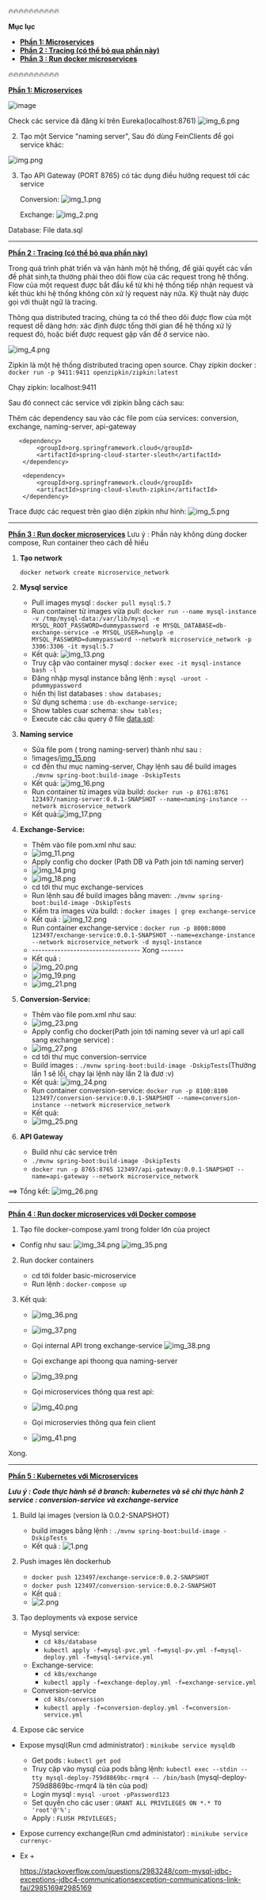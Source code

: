 🔥🔥🔥🔥🔥🔥🔥🔥🔥🔥

**Mục lục**
   - [ **Phần 1: Microservices**]()
   - [ **Phần 2 : Tracing  (có thể bỏ qua phần này)**]()
   - [ **Phần 3 : Run docker microservices**]()


🔥🔥🔥🔥🔥🔥🔥🔥🔥🔥




[ **Phần 1: Microservices**]()

![image](https://user-images.githubusercontent.com/101548961/195976908-359f5e36-b534-4a6d-8e91-8c8373a88a5e.png)

Check các service đã đăng kí trên Eureka(localhost:8761)
![img_6.png](images/img_6.png)

2. Tạo một Service "naming server", Sau đó dùng FeinClients để gọi service khác:

![img.png](images/img.png)

3. Tạo API Gateway (PORT 8765) có tác dụng điều hướng request tới các service

    Conversion:
![img_1.png](images/img_1.png)

    Exchange:
![img_2.png](images/img_2.png)

Database: File data.sql

----------------------------------------------------------------------------------------------------------

[ **Phần 2 : Tracing  (có thể bỏ qua phần này)**]()

Trong quá trình phát triển và vận hành một hệ thống, để giải quyết các vấn đề phát sinh,ta thường phải theo dõi 
flow của các request trong hệ thống. Flow của một request được bắt đầu kể từ khi hệ thống tiếp nhận request và kết thúc
khi hệ thống không còn xử lý request này nữa. Kỹ thuật này được gọi với thuật ngữ là tracing.

Thông qua distributed tracing, chúng ta có thể theo dõi được flow của một request dễ dàng hơn: xác định được tổng thời 
gian để hệ thống xử lý request đó, hoặc biết được request gặp vấn đề ở service nào.

![img_4.png](images/img_4.png)

Zipkin là một hệ thống distributed tracing open source. Chạy zipkin docker : `docker run -p 9411:9411 openzipkin/zipkin:latest`


Chạy zipkin: localhost:9411

Sau đó connect các service với zipkin bằng cách sau:

Thêm các dependency sau vào các file pom của services: conversion, exchange, naming-server, api-gateway
      
       <dependency>
            <groupId>org.springframework.cloud</groupId>
            <artifactId>spring-cloud-starter-sleuth</artifactId>
        </dependency>

        <dependency>
            <groupId>org.springframework.cloud</groupId>
            <artifactId>spring-cloud-sleuth-zipkin</artifactId>
        </dependency>

Trace được các request trên giao diện zipkin như hình:
![img_5.png](images/img_5.png)



------------------------------------------------------------------------------------------------------------------------
[**Phần 3 : Run docker microservices**]()
Lưu ý : Phần này không dùng docker compose, Run container theo cách dễ hiểu


1. **Tạo network**

   `docker network create microservice_network`


2. **Mysql service**

    - Pull images mysql : `docker pull mysql:5.7`
    - Run container từ images vừa pull: 
   `docker run --name mysql-instance -v /tmp/mysql-data:/var/lib/mysql -e MYSQL_ROOT_PASSWORD=dummypassword -e MYSQL_DATABASE=db-exchange-service -e MYSQL_USER=hunglp -e MYSQL_PASSWORD=dummypassword --network microservice_network -p 3306:3306 -it mysql:5.7`
    - Kết quả: ![img_13.png](images/img_13.png)
    - Truy cập vào container mysql : `docker exec -it mysql-instance bash -l`
    - Đăng nhập mysql instance bằng lệnh :  `mysql -uroot -pdummypassword`
    - hiển thị list databases : `show databases;`
    - Sử dụng schema : `use db-exchange-service;`
    - Show tables cuar schema: `show tables;`
    - Execute các câu query ở file [data.sql](images/data.sql):  

3. **Naming service**
   - Sửa file pom ( trong naming-server) thành như sau :
   - !images/[img_15.png](images/img_15.png)
   - cd đến thư mục naming-server, Chạy lệnh sau để build images `./mvnw spring-boot:build-image -DskipTests`
   - Kết quả: ![img_16.png](images/img_16.png)
   - Run container từ images vừa build: `docker run -p 8761:8761 123497/naming-server:0.0.1-SNAPSHOT --name=naming-instance --network microservice_network `
   - Kết quả:![img_17.png](images/img_17.png)



4. **Exchange-Service:**
    - Thêm vào file pom.xml như sau:
    - ![img_11.png](images/img_11.png)
    - Apply config cho docker (Path DB và Path join tới naming server)
    - ![img_14.png](images/img_14.png)
    - ![img_18.png](images/img_18.png)
    - cd tới thư mục exchange-services
    - Run lệnh sau để build images bằng maven: `./mvnw spring-boot:build-image -DskipTests`
    - Kiểm tra images vừa build: : `docker images | grep exchange-service`
    - Kết quả : 
    ![img_12.png](images/img_12.png)
    - Run container exchange-service : `docker run -p 8000:8000 123497/exchange-service:0.0.1-SNAPSHOT --name=exchange-instance --network microservice_network -d mysql-instance`
    - ---------------------------------- Xong -------
    - Kết quả :
    - ![img_20.png](images/img_20.png)
    - ![img_19.png](images/img_19.png) 
    - ![img_21.png](images/img_21.png)


5. **Conversion-Service:**
   - Thêm vào file pom.xml như sau:
   - ![img_23.png](images/img_23.png)
   - Apply config cho docker(Path join tới naming sever và url api call sang exchange service) :
   - ![img_27.png](images/img_27.png)
   - cd tới thư mục conversion-serrvice
   - Build images : `./mvnw spring-boot:build-image -DskipTests`(Thường lần 1 sẽ lỗi, chạy lại lệnh này lần 2 là đươ :v)
   - Kết quả: ![img_24.png](images/img_24.png)
   - Run container conversion-service: `docker run -p 8100:8100 123497/conversion-service:0.0.1-SNAPSHOT --name=conversion-instance --network microservice_network`
   - Kết quả:
   - ![img_25.png](images/img_25.png)
   

6. **API Gateway**
   - Build như các service trên
   - `./mvnw spring-boot:build-image -DskipTests`
   - `docker run -p 8765:8765 123497/api-gateway:0.0.1-SNAPSHOT --name=api-gateway --network microservice_network`

==> Tổng kết:
![img_26.png](images/img_26.png)

------------------------------------------------------------------------------------------------------------------------
[**Phần 4 : Run docker microservices với Docker compose**]()
1.  Tạo file docker-compose.yaml trong folder lớn của project
   - Config như sau: 
      ![img_34.png](images/img_34.png)
      ![img_35.png](images/img_35.png)
  


2. Run docker containers
   - cd tới folder basic-microservice
   - Run lệnh : `docker-compose up`
   

3. Kết quả:
   - ![img_36.png](images/img_36.png)

   - ![img_37.png](images/img_37.png)
   - Gọi internal API trong exchange-service
   ![img_38.png](images/img_38.png)
   - Gọi exchange api thoong qua naming-server
   - ![img_39.png](images/img_39.png)
   - Gọi microservices thông qua rest api:
   - ![img_40.png](images/img_40.png)
   - Gọi microservies thông qua fein client
   - ![img_41.png](images/img_41.png)

Xong.

------------------------------------------------------------------------------------------------------------------------
[**Phần 5 : Kubernetes với Microservices**]()

_**Lưu ý : Code thực hành sẽ ở branch: kubernetes và sẽ chỉ thực hành 2 service : conversion-service và exchange-service**_


1. Build lại images (version là 0.0.2-SNAPSHOT)
   - build images bằng lệnh : `./mvnw spring-boot:build-image -DskipTests`
   - Kết quả : ![1.png](images/1.jpg)

2. Push images lên dockerhub
   - `docker push 123497/exchange-service:0.0.2-SNAPSHOT`
   - `docker push 123497/conversion-service:0.0.2-SNAPSHOT`
   - Kết quả : 
   - ![2.png](images/2.jpg)

3. Tạo deployments và expose service
   - Mysql service: 
      + `cd k8s/database`
      + `kubectl apply -f=mysql-pvc.yml -f=mysql-pv.yml -f=mysql-deploy.yml -f=mysql-service.yml`
   - Exchange-service:
      + `cd k8s/exchange`
      + `kubectl apply -f=exchange-deploy.yml -f=exchange-service.yml`
   - Conversion-service
      + `cd k8s/conversion`
      + `kubectl apply -f=conversion-deploy.yml -f=conversion-service.yml`

4.  Expose các service
   - Expose mysql(Run cmd administrator) : `minikube service mysqldb`
      + Get pods : `kubectl get pod`
      + Truy cập vào mysql của pods bằng lệnh: `kubectl exec --stdin --tty mysql-deploy-759d8869bc-rmqr4 -- /bin/bash` (mysql-deploy-759d8869bc-rmqr4 là tên của pod)
      + Login mysql : `mysql -uroot -pPassword123`
      + Set quyền cho các user : `GRANT ALL PRIVILEGES ON *.* TO 'root'@'%';` 
      + Apply : `FLUSH PRIVILEGES;`
   -  Expose currency exchange(Run cmd administator) : `minikube service currenyc-`
   -  Ex
      + 


      https://stackoverflow.com/questions/2983248/com-mysql-jdbc-exceptions-jdbc4-communicationsexception-communications-link-fai/2985169#2985169
